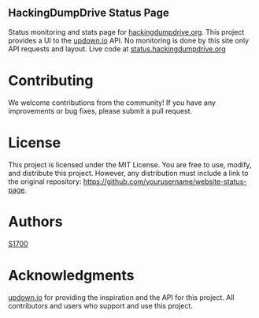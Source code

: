 ## HackingDumpDrive Status Page

Status monitoring and stats page for [hackingdumpdrive.org](https://hackingdumpdrive.org). This project provides a UI to the [updown.io](https://updown.io) API. No monitoring is done by this site only API requests and layout. Live code at [status.hackingdumpdrive.org](https://status.hackingdumpdrive.org)

# Contributing

We welcome contributions from the community! If you have any improvements or bug fixes, please submit a pull request.

# License

This project is licensed under the MIT License. You are free to use, modify, and distribute this project. However, any distribution must include a link to the original repository: https://github.com/yourusername/website-status-page.

# Authors

[S1700](https://github.com/S1700)

# Acknowledgments

[updown.io](https://updown.io) for providing the inspiration and the API for this project.
All contributors and users who support and use this project.